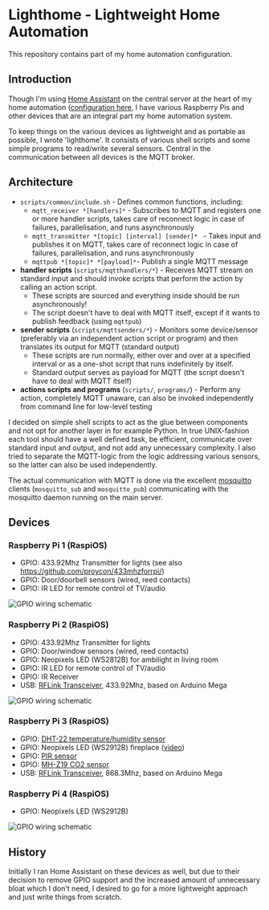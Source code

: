 # Lighthome - Lightweight Home Automation

This repository contains part of my home automation configuration.

## Introduction

Though I'm using [Home Assistant](https://home-assistant.io) on the central
server at the heart of my home automation ([configuration
here](https://github.com/proycon/homeassistant-config), I have various
Raspberry Pis and other devices that are an integral part my home
automation system.

To keep things on the various devices as lightweight and as portable as
possible, I wrote 'lighthome'. It consists of various shell scripts and some
simple programs to read/write several sensors. Central in the communication
between all devices is the MQTT broker.

## Architecture

* `scripts/common/include.sh` - Defines common functions, including:
    * ``mqtt_receiver *[handlers]*`` - Subscribes to MQTT and registers one or more handler scripts, takes care of reconnect logic in case of failures, parallelisation, and runs asynchronously
    * ``mqtt_transmitter *[topic] [interval] [sender]* `` - Takes input and publishes it on MQTT, takes care of reconnect logic in case of failures, parallelisation, and runs asynchronously
    * ``mqttpub *[topic]* *[payload]*``- Publish a single MQTT message
* **handler scripts** (``scripts/mqtthandlers/*``) - Receives MQTT stream on standard input and should invoke scripts that perform the action by calling an action script. 
    * These scripts are sourced and everything inside should be run asynchronously!
    * The script doesn't have to deal with MQTT itself, except if it wants to publish feedback (using ``mqttpub``)
* **sender scripts** (``scripts/mqttsenders/*``) - Monitors some device/sensor (preferably via an independent action script or program) and then translates its output for MQTT (standard output) 
    * These scripts are run normally, either over and over at a specified interval or as a one-shot script that runs indefinitely by itself.
    * Standard output serves as payload for MQTT (the script doesn't have to deal with MQTT itself)
* **actions scripts and programs** (``scripts/``, ``programs/``) - Perform any action, completely MQTT unaware, can also be invoked independently from command line for low-level testing

I decided on simple shell scripts to act as the glue between components and not
opt for another layer in for example Python. In true UNIX-fashion each tool
should have a well defined task, be efficient, communicate over standard input
and output, and not add any unnecessary complexity. I also tried to separate
the MQTT-logic from the logic addressing various sensors, so the latter can also be used independently.

The actual communication with MQTT is done via the excellent
[mosquitto](https://mosquitto.org/) clients (`mosquitto_sub` and
`mosquitto_pub`) communicating with the mosquitto daemon running on the main server.

## Devices

### Raspberry Pi 1  (RaspiOS)

* GPIO: 433.92Mhz Transmitter for lights (see also https://github.com/proycon/433mhzforrpi/)
* GPIO: Door/doorbell sensors (wired, reed contacts)
* GPIO: IR LED for remote control of TV/audio

![GPIO wiring schematic](docs/pi1.svg)

### Raspberry Pi 2 (RaspiOS) 

* GPIO: 433.92Mhz Transmitter for lights
* GPIO: Door/window sensors (wired, reed contacts)
* GPIO: Neopixels LED (WS2812B) for ambilight in living room
* GPIO: IR LED for remote control of TV/audio
* GPIO: IR Receiver
* USB: [RFLink Transceiver](http://www.rflink.nl/), 433.92Mhz, based on Arduino Mega

![GPIO wiring schematic](docs/pi2.svg)

### Raspberry Pi 3 (RaspiOS)

* GPIO: [DHT-22 temperature/humidity sensor](https://www.adafruit.com/product/385)
* GPIO: Neopixels LED (WS2912B) fireplace ([video](https://www.youtube.com/watch?v=i18eXQIXzXg))
* GPIO: [PIR sensor](https://www.adafruit.com/product/189)
* GPIO: [MH-Z19 CO2 sensor](https://www.tinytronics.nl/shop/nl/winsen-mh-z19b-co2-sensor-met-kabel')
* USB: [RFLink Transceiver](http://www.rflink.nl/), 868.3Mhz, based on Arduino Mega

### Raspberry Pi 4 (RaspiOS)

* GPIO: Neopixels LED (WS2912B)

![GPIO wiring schematic](docs/pi4.svg)


## History

Initially I ran Home Assistant on these devices as well, but due to their
decision to remove GPIO support and the increased amount of unnecessary bloat
which I don't need, I desired to go for a more lightweight approach and just
write things from scratch.


